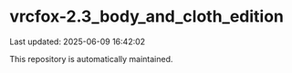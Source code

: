 # vrcfox-2.3_body_and_cloth_edition

Last updated: 2025-06-09 16:42:02

This repository is automatically maintained.
